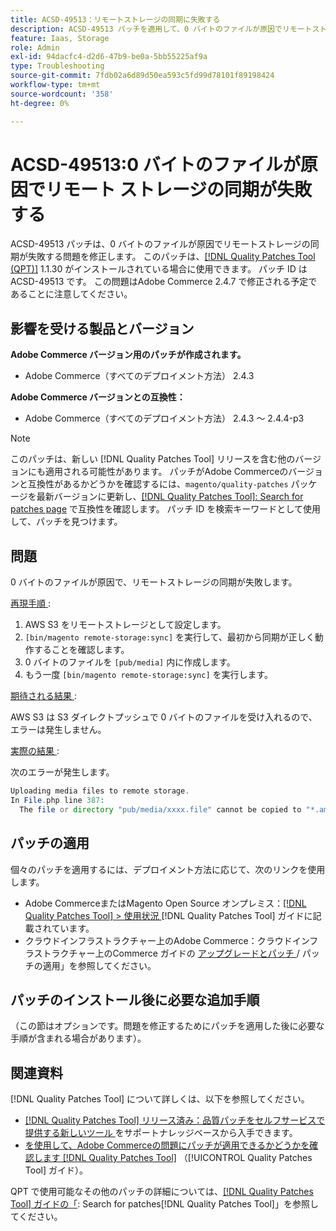 ```yaml
---
title: ACSD-49513：リモートストレージの同期に失敗する
description: ACSD-49513 パッチを適用して、0 バイトのファイルが原因でリモートストレージの同期が失敗するAdobe Commerceの問題を修正してください。
feature: Iaas, Storage
role: Admin
exl-id: 94dacfc4-d2d6-47b9-be0a-5bb55225af9a
type: Troubleshooting
source-git-commit: 7fdb02a6d89d50ea593c5fd99d78101f89198424
workflow-type: tm+mt
source-wordcount: '358'
ht-degree: 0%

---
```


# ACSD-49513:0 バイトのファイルが原因でリモート ストレージの同期が失敗する

ACSD-49513 パッチは、0 バイトのファイルが原因でリモートストレージの同期が失敗する問題を修正します。 このパッチは、[[!DNL Quality Patches Tool (QPT)]](https://experienceleague.adobe.com/ja/docs/commerce-operations/tools/quality-patches-tool/quality-patches-tool-to-self-serve-quality-patches) 1.1.30 がインストールされている場合に使用できます。 パッチ ID は ACSD-49513 です。 この問題はAdobe Commerce 2.4.7 で修正される予定であることに注意してください。

## 影響を受ける製品とバージョン

**Adobe Commerce バージョン用のパッチが作成されます。**

* Adobe Commerce（すべてのデプロイメント方法） 2.4.3

**Adobe Commerce バージョンとの互換性：**

* Adobe Commerce（すべてのデプロイメント方法） 2.4.3 ～ 2.4.4-p3

>[!NOTE]
>
>このパッチは、新しい [!DNL Quality Patches Tool] リリースを含む他のバージョンにも適用される可能性があります。 パッチがAdobe Commerceのバージョンと互換性があるかどうかを確認するには、`magento/quality-patches` パッケージを最新バージョンに更新し、[[!DNL Quality Patches Tool]: Search for patches page](https://experienceleague.adobe.com/tools/commerce-quality-patches/index.html?lang=ja) で互換性を確認します。 パッチ ID を検索キーワードとして使用して、パッチを見つけます。

## 問題

0 バイトのファイルが原因で、リモートストレージの同期が失敗します。

<u> 再現手順 </u>:

1. AWS S3 をリモートストレージとして設定します。
1. `[bin/magento remote-storage:sync]` を実行して、最初から同期が正しく動作することを確認します。
1. 0 バイトのファイルを `[pub/media]` 内に作成します。
1. もう一度 `[bin/magento remote-storage:sync]` を実行します。

<u> 期待される結果 </u>:

AWS S3 は S3 ダイレクトプッシュで 0 バイトのファイルを受け入れるので、エラーは発生しません。

<u> 実際の結果 </u>:

次のエラーが発生します。

```PHP
Uploading media files to remote storage.
In File.php line 387:
  The file or directory "pub/media/xxxx.file" cannot be copied to "*.amazonaws.com/media/xxxx.file"
```

## パッチの適用

個々のパッチを適用するには、デプロイメント方法に応じて、次のリンクを使用します。

* Adobe CommerceまたはMagento Open Source オンプレミス：[[!DNL Quality Patches Tool] > 使用状況 ](/help/tools/quality-patches-tool/usage.md) [!DNL Quality Patches Tool] ガイドに記載されています。
* クラウドインフラストラクチャー上のAdobe Commerce：クラウドインフラストラクチャー上のCommerce ガイドの [ アップグレードとパッチ ](https://experienceleague.adobe.com/docs/commerce-cloud-service/user-guide/develop/upgrade/apply-patches.html?lang=ja)/ パッチの適用」を参照してください。

## パッチのインストール後に必要な追加手順

（この節はオプションです。問題を修正するためにパッチを適用した後に必要な手順が含まれる場合があります）。 

## 関連資料

[!DNL Quality Patches Tool] について詳しくは、以下を参照してください。

* [[!DNL Quality Patches Tool]  リリース済み：品質パッチをセルフサービスで提供する新しいツール ](https://experienceleague.adobe.com/ja/docs/commerce-operations/tools/quality-patches-tool/quality-patches-tool-to-self-serve-quality-patches) をサポートナレッジベースから入手できます。
* [ を使用して、Adobe Commerceの問題にパッチが適用できるかどうかを確認します  [!DNL Quality Patches Tool]](/help/tools/quality-patches-tool/patches-available-in-qpt/check-patch-for-magento-issue-with-magento-quality-patches.md) （[!UICONTROL Quality Patches Tool] ガイド）。


QPT で使用可能なその他のパッチの詳細については、[[!DNL Quality Patches Tool] ガイドの「](https://experienceleague.adobe.com/tools/commerce-quality-patches/index.html?lang=ja): Search for patches[!DNL Quality Patches Tool]」を参照してください。
